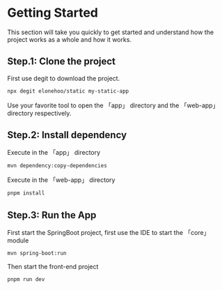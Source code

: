 # Getting Started

This section will take you quickly to get started and understand how the project works as a whole and how it works.

## Step.1: Clone the project

First use degit to download the project.

```bash
npx degit elonehoo/static my-static-app
```

Use your favorite tool to open the 「app」 directory and the 「web-app」 directory respectively.

## Step.2: Install dependency

Execute in the 「app」 directory

```bash
mvn dependency:copy-dependencies
```

Execute in the 「web-app」 directory

```bash
pnpm install
```

## Step.3: Run the App

First start the SpringBoot project, first use the IDE to start the 「core」 module

```bash
mvn spring-boot:run
```

Then start the front-end project

```bash
pnpm run dev
```
